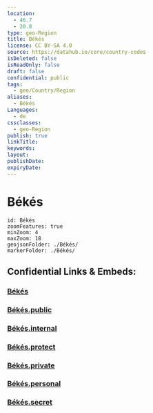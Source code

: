 ```yaml
---
location:
  - 46.7
  - 20.8
type: geo-Region
title: Békés
license: CC BY-SA 4.0
source: https://datahub.io/core/country-codes
isDeleted: false
isReadOnly: false
draft: false
confidential: public
tags:
  - geo/Country/Region
aliases:
  - Békés
Languages:
  - de
cssclasses:
  - geo-Region
publish: true
linkTitle:
keywords:
layout:
publishDate:
expiryDate:
---
```


# Békés

```leaflet
id: Békés
zoomFeatures: true 
minZoom: 4 
maxZoom: 18
geojsonFolder: ./Békés/
markerFolder: ./Békés/
```


## Confidential Links & Embeds: 

### [Békés](/_Standards/Earth/Continent/Europe/Europe~East/Hungary/Counties~Hungary/Békés.md) 

### [Békés.public](/_public/Earth/Continent/Europe/Europe~East/Hungary/Counties~Hungary/Békés.public.md) 

### [Békés.internal](/_internal/Earth/Continent/Europe/Europe~East/Hungary/Counties~Hungary/Békés.internal.md) 

### [Békés.protect](/_protect/Earth/Continent/Europe/Europe~East/Hungary/Counties~Hungary/Békés.protect.md) 

### [Békés.private](/_private/Earth/Continent/Europe/Europe~East/Hungary/Counties~Hungary/Békés.private.md) 

### [Békés.personal](/_personal/Earth/Continent/Europe/Europe~East/Hungary/Counties~Hungary/Békés.personal.md) 

### [Békés.secret](/_secret/Earth/Continent/Europe/Europe~East/Hungary/Counties~Hungary/Békés.secret.md)

